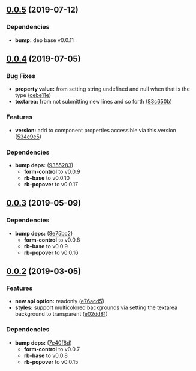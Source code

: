 ## [0.0.5](https://github.com/rapid-build-ui/rb-textarea/compare/v0.0.4...v0.0.5) (2019-07-12)


### Dependencies

* **bump:** dep base v0.0.11



## [0.0.4](https://github.com/rapid-build-ui/rb-textarea/compare/v0.0.3...v0.0.4) (2019-07-05)


### Bug Fixes

* **property value:** from setting string undefined and null when that is the type ([cebe11e](https://github.com/rapid-build-ui/rb-textarea/commit/cebe11e))
* **textarea:** from not submitting new lines and so forth ([83c650b](https://github.com/rapid-build-ui/rb-textarea/commit/83c650b))


### Features

* **version:** add to component properties accessible via this.version ([534e9e5](https://github.com/rapid-build-ui/rb-textarea/commit/534e9e5))


### Dependencies

* **bump deps:** ([9355283](https://github.com/rapid-build-ui/rb-textarea/commit/9355283))
	* **form-control** to v0.0.9
	* **rb-base** to v0.0.10
	* **rb-popover** to v0.0.17



## [0.0.3](https://github.com/rapid-build-ui/rb-textarea/compare/v0.0.2...v0.0.3) (2019-05-09)


### Dependencies

* **bump deps:** ([8e75bc2](https://github.com/rapid-build-ui/rb-textarea/commit/8e75bc2))
	* **form-control** to v0.0.8
	* **rb-base** to v0.0.9
	* **rb-popover** to v0.0.16



## [0.0.2](https://github.com/rapid-build-ui/rb-textarea/compare/v0.0.1...v0.0.2) (2019-03-05)


### Features

* **new api option:** readonly ([e76acd5](https://github.com/rapid-build-ui/rb-textarea/commit/e76acd5))
* **styles:** support multicolored backgrounds via setting the textarea background to transparent ([e02dd81](https://github.com/rapid-build-ui/rb-textarea/commit/e02dd81))


### Dependencies

* **bump deps:** ([7e40f8d](https://github.com/rapid-build-ui/rb-textarea/commit/7e40f8d))
	* **form-control** to v0.0.7
	* **rb-base** to v0.0.8
	* **rb-popover** to v0.0.15



